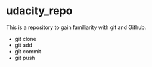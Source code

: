 # udacity_repo
This is a repository to gain familiarity with git and Github.

- git clone
- git add
- git commit 
- git push
